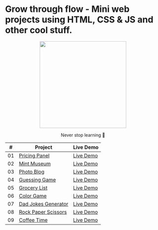 #  Grow through flow - Mini web projects using HTML, CSS &amp; JS and other cool stuff. 


<div align="center"> <img src="https://media.giphy.com/media/3o7aCScwdMAohPCq76/giphy.gif" width="280px" height="280px">


 Never stop learning 🌱
 

|  #  | Project                                                                                                                     | Live Demo                                                                         |
| :-: | --------------------------------------------------------------------------------------------------------------------------- | --------------------------------------------------------------------------------- |
| 01  | [Pricing Panel](https://github.com/nbrownie1990/grow_through_flow/tree/main/pricing_panel)                             | [Live Demo](https://nbrownie1990.github.io/grow_through_flow/pricing_panel/)               |
| 02  | [Mint Museum](https://github.com/nbrownie1990/grow_through_flow/tree/main/mint_museum)                       | [Live Demo](https://nbrownie1990.github.io/grow_through_flow/mint_museum/)     |
| 03  | [Photo Blog](https://github.com/nbrownie1990/grow_through_flow/tree/main/photoblog)                               | [Live Demo](https://nbrownie1990.github.io/grow_through_flow/photoblog/)                |
| 04  | [Guessing Game](https://github.com/nbrownie1990/grow_through_flow/tree/main/guessing_game)                          | [Live Demo](https://nbrownie1990.github.io/grow_through_flow/guessing_game/)              |
| 05  | [Grocery List](https://github.com/nbrownie1990/grow_through_flow/tree/main/grocery_list)                               | [Live Demo](https://nbrownie1990.github.io/grow_through_flow/grocery_list/)                   |
| 06  | [Color Game](https://github.com/nbrownie1990/grow_through_flow/tree/main/color_game)                           | [Live Demo](https://nbrownie1990.github.io/grow_through_flow/color_game/)               |
| 07  | [Dad Jokes Generator](https://github.com/nbrownie1990/grow_through_flow/tree/main/dad_jokes_via_API)                       | [Live Demo](https://nbrownie1990.github.io/grow_through_flow/dad_jokes_via_API/)              |
| 08  | [Rock Paper Scissors](https://github.com/nbrownie1990/grow_through_flow/tree/main/rock_paper_scissors)                                         | [Live Demo](https://nbrownie1990.github.io/grow_through_flow/rock_paper_scissors/)                      |
| 09  | [Coffee Time](https://github.com/nbrownie1990/grow_through_flow/tree/main/coffeetime)                                     | [Live Demo](https://nbrownie1990.github.io/grow_through_flow/coffeetime/)                      |
<!---
 | 10  | [TV Show Search](https://github.com/nbrownie1990/grow_through_flow/tree/main/tv_show_search)                                         | [Live Demo](https://nbrownie1990.github.io/grow_through_flow/tv_show_search/)                       |
--->



